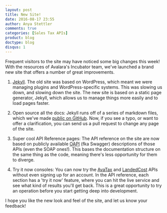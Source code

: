 ```yaml
---
layout: post
title: New Site!
date: 2016-08-17 23:55
author: Anya Stettler
comments: true
categories: [Sales Tax APIs]
product: blog
doctype: blog
disqus: 1
---
```


Frequent visitors to the site may have noticed some big changes this week! With the resources of Avalara's Incubator team, we've launched a brand new site that offers a number of great improvements.

1. <a href="https://jekyllrb.com/">Jekyll</a>. The old site was based on WordPress, which meant we were managing plugins and WordPress-specific systems. This was slowing us down, and slowing down the site. The new site is based on a static page generator, Jekyll, which allows us to manage things more easily and to load pages faster.

2. Open source all the docs: Jekyll runs off of a series of markdown files, which we've made <a href="https://github.com/avalara/developer-dot">public on GitHub</a>. Now, if you see a typo, or want to offer a clarification, you can send us a pull request to change any page of the site.

3. Super cool API Reference pages: The API reference on the site are now based on publicly available <a href="https://openapis.org/">OAPI</a> (fka Swagger) descriptions of those APIs (even the SOAP ones!). This bases the documentation structure on the same thing as the code, meaning there's less opportunity for them to diverge.

4. Try it now consoles: You can now try the <a href="avatax/api-reference/tax/v1/#Calculate_Tax_and_Record_a_Document-console">AvaTax</a> and <a href="http://developer.avalara.com/landedcost/api-reference/v3/#Calculate_landed_cost-console">LandedCost</a> APIs without even signing up for an account. In the API reference, each section has a 'try it now' feature, where you can hit the live service and see what kind of results you'll get back. This is a great opportunity to try an operation before you start getting deep into development.

I hope you like the new look and feel of the site, and let us know your feedback!
